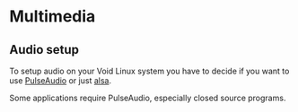 # Multimedia

## Audio setup

To setup audio on your Void Linux system you have to decide if you want to use
[PulseAudio](./pulseaudio.md) or just [alsa](./alsa.md).

Some applications require PulseAudio, especially closed source programs.

